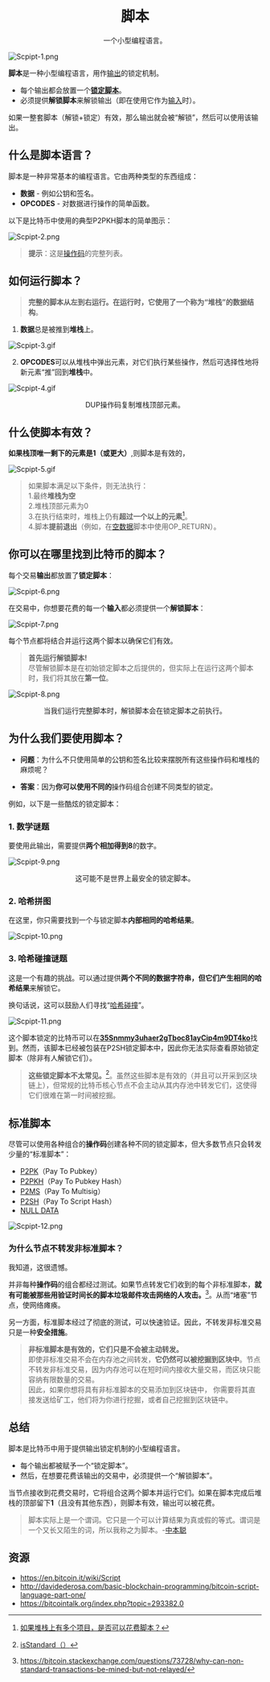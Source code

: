 # <center>脚本</center>
<center>一个小型编程语言。</center>

![Scpipt-1.png](img/Script-1%20(1).png)

**脚本**是一种小型编程语言，用作[输出](../Transaction/Transaction%20Data/output/output.md)的锁定机制。

* 每个输出都会放置一个[**锁定脚本**](../Transaction/Transaction%20Data/output/scriptPubKey/scriptPubKey.md)。
* 必须提供**解锁脚本**来解锁输出（即在使用它作为[输入](../Transaction/Transaction%20Data/Input/input.md)时）。

如果一整套脚本（解锁+锁定）有效，那么输出就会被“解锁”，然后可以使用该输出。

## 什么是脚本语言？
脚本是一种非常基本的编程语言。它由两种类型的东西组成：

* **数据** - 例如公钥和签名。
* **OPCODES** - 对数据进行操作的简单函数。
  
以下是比特币中使用的典型P2PKH脚本的简单图示：

![Scpipt-2.png](img/Script-2%20(1).png)

>**提示**：这是[操作码](https://en.bitcoin.it/wiki/Script#Opcodes)的完整列表。

## 如何运行脚本？
>**完整的脚本从左到右运行。在运行时，它使用了一个称为“堆栈”的数据结构**。

1. **数据**总是被推到**堆栈**上。

![Scpipt-3.gif](img/Script-3%20(1).gif)

2. **OPCODES**可以从堆栈中弹出元素，对它们执行某些操作，然后可选择性地将新元素“推”回到**堆栈**中。

![Scpipt-4.gif](img/Script-4%20(1).gif)

<center>DUP操作码复制堆栈顶部元素。</center>

## 什么使脚本有效？
**如果栈顶唯一剩下的元素是1（或更大）**,则脚本是有效的，

![Scpipt-5.gif](img/Script-5%20(1).gif)

>如果脚本满足以下条件，则无法执行：  
1.最终**堆栈为空**  
2.堆栈顶部元素为0  
3.在执行结束时，堆栈上仍有**超过一个以上的元素**[^1]。  
4.脚本**提前退出**（例如，在[空数据](./NULL%20DATA/NULL%20DATA.md)脚本中使用OP_RETURN）。  

## 你可以在哪里找到比特币的脚本？

每个交易**输出**都放置了**锁定脚本**：

![Scpipt-6.png](img/Script-6%20(1).png)

在交易中，你想要花费的每一个**输入**都必须提供一个**解锁脚本**：

![Scpipt-7.png](img/Script-7%20(1).png)

每个节点都将结合并运行这两个脚本以确保它们有效。

>**首先运行解锁脚本!**  
尽管解锁脚本是在初始锁定脚本之后提供的，但实际上在运行这两个脚本时，我们将其放在**第一位**。

![Scpipt-8.png](img/Script-8%20(1).png)

<center>当我们运行完整脚本时，解锁脚本会在锁定脚本之前执行。</center>

## 为什么我们要使用脚本？

* **问题**：为什么不只使用简单的公钥和签名比较来摆脱所有这些操作码和堆栈的麻烦呢？

* **答案**：因为**你可以使用不同的**操作码组合创建不同类型的锁定。

例如，以下是一些酷炫的锁定脚本：

### 1. 数学谜题
要使用此输出，需要提供**两个相加得到8**的数字。

![Scpipt-9.png](img/Script-9%20(1).png)

<center>这可能不是世界上最安全的锁定脚本。</center>

### 2. 哈希拼图
在这里，你只需要找到一个与锁定脚本**内部相同的哈希结果**。

![Scpipt-10.png](img/Script-10%20(1).png)

### 3. 哈希碰撞谜题
这是一个有趣的挑战。可以通过提供**两个不同的数据字符串，但它们产生相同的哈希结果**来解锁它。

换句话说，这可以鼓励人们寻找“[哈希碰撞](https://bitcointalk.org/index.php?topic=293382.0)”。

![Scpipt-11.png](img/Script-11%20(1).png)

这个脚本锁定的比特币可以在[**35Snmmy3uhaer2gTboc81ayCip4m9DT4ko**](https://learnmeabitcoin.com/explorer/address/35Snmmy3uhaer2gTboc81ayCip4m9DT4ko)找到。然而，该脚本已经被包装在P2SH锁定脚本中，因此你无法实际查看原始锁定脚本（除非有人解锁它们）。

>**这些锁定脚本不太常见。**[^2]。虽然这些脚本是有效的（并且可以开采到区块链上），但常规的比特币核心节点不会主动从其内存池中转发它们，这使得它们很难在第一时间被挖掘。

## 标准脚本
尽管可以使用各种组合的**操作码**创建各种不同的锁定脚本，但大多数节点只会转发少量的“标准脚本”：

* [P2PK](./P2PK/P2PK.md)（Pay To Pubkey）
* [P2PKH](./P2PKH/P2PKH.md)（Pay To Pubkey Hash）
* [P2MS](./P2MS/P2MS.md)（Pay To Multisig）
* [P2SH](./P2SH/P2SH.md)（Pay To Script Hash）
* [NULL DATA](./NULL%20DATA/NULL%20DATA.md)

![Scpipt-12.png](img/Script-12%20(1).png)

### 为什么节点不转发非标准脚本？

我知道，这很遗憾。

并非每种**操作码**的组合都经过测试。如果节点转发它们收到的每个非标准脚本，**就有可能被那些用验证时间长的脚本垃圾邮件攻击网络的人攻击。**[^3]。从而“堵塞”节点，使网络瘫痪。

另一方面，标准脚本经过了彻底的测试，可以快速验证。因此，不转发非标准交易只是一种**安全措施**。

>**非标准脚本是有效的，它们只是不会被主动转发。**  
即使非标准交易不会在内存池之间转发，**它仍然可以被挖掘到区块中**。节点不转发非标准交易，因为内存池可以在短时间内接收大量交易，而区块只能容纳有限数量的交易。  
因此，如果你想将具有非标准脚本的交易添加到区块链中， 你需要将其直接发送给矿工，他们将为你进行挖掘，或者自己挖掘到区块链中。

## 总结
脚本是比特币中用于提供输出锁定机制的小型编程语言。

* 每个输出都被赋予一个“锁定脚本”。
* 然后，在想要花费该输出的交易中，必须提供一个“解锁脚本”。

当节点接收到花费交易时，它将组合这两个脚本并运行它们。如果在脚本完成后堆栈的顶部留下**1**（且没有其他东西），则脚本有效，输出可以被花费。

>脚本实际上是一个谓词。它只是一个可以计算结果为真或假的等式。谓词是一个又长又陌生的词，所以我称之为脚本。-[中本聪](https://bitcointalk.org/index.php?topic=195.msg1611#msg1611)

## 资源
* https://en.bitcoin.it/wiki/Script
* http://davidederosa.com/basic-blockchain-programming/bitcoin-script-language-part-one/
* https://bitcointalk.org/index.php?topic=293382.0

[^1]:[如果堆栈上有多个项目，是否可以花费脚本？](https://bitcoin.stackexchange.com/questions/92039/is-a-script-spendable-if-multiple-items-are-left-on-the-stack)
[^2]:[isStandard（）](https://github.com/bitcoin/bitcoin/blob/master/src/policy/policy.cpp)
[^3]:https://bitcoin.stackexchange.com/questions/73728/why-can-non-standard-transactions-be-mined-but-not-relayed/
